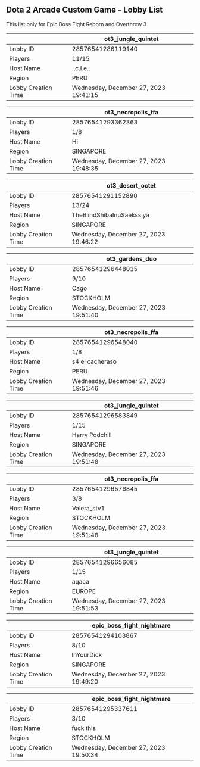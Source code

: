 ## Dota 2 Arcade Custom Game - Lobby List

This list only for Epic Boss Fight Reborn and Overthrow 3

|  | ot3_jungle_quintet |
| ------ | ------ |
| Lobby ID | 28576541286119140 |
| Players | 11/15 |
| Host Name | ..c.I.e.. |
| Region | PERU |
| Lobby Creation Time | Wednesday, December 27, 2023 19:41:15 |


|  | ot3_necropolis_ffa |
| ------ | ------ |
| Lobby ID | 28576541293362363 |
| Players | 1/8 |
| Host Name | Hi |
| Region | SINGAPORE |
| Lobby Creation Time | Wednesday, December 27, 2023 19:48:35 |


|  | ot3_desert_octet |
| ------ | ------ |
| Lobby ID | 28576541291152890 |
| Players | 13/24 |
| Host Name | TheBlindShibaInuSaekssiya |
| Region | SINGAPORE |
| Lobby Creation Time | Wednesday, December 27, 2023 19:46:22 |


|  | ot3_gardens_duo |
| ------ | ------ |
| Lobby ID | 28576541296448015 |
| Players | 9/10 |
| Host Name | Cago |
| Region | STOCKHOLM |
| Lobby Creation Time | Wednesday, December 27, 2023 19:51:40 |


|  | ot3_necropolis_ffa |
| ------ | ------ |
| Lobby ID | 28576541296548040 |
| Players | 1/8 |
| Host Name | s4 el cacheraso |
| Region | PERU |
| Lobby Creation Time | Wednesday, December 27, 2023 19:51:46 |


|  | ot3_jungle_quintet |
| ------ | ------ |
| Lobby ID | 28576541296583849 |
| Players | 1/15 |
| Host Name | Harry Podchill |
| Region | SINGAPORE |
| Lobby Creation Time | Wednesday, December 27, 2023 19:51:48 |


|  | ot3_necropolis_ffa |
| ------ | ------ |
| Lobby ID | 28576541296576845 |
| Players | 3/8 |
| Host Name | Valera_stv1 |
| Region | STOCKHOLM |
| Lobby Creation Time | Wednesday, December 27, 2023 19:51:48 |


|  | ot3_jungle_quintet |
| ------ | ------ |
| Lobby ID | 28576541296656085 |
| Players | 1/15 |
| Host Name | aqaca |
| Region | EUROPE |
| Lobby Creation Time | Wednesday, December 27, 2023 19:51:53 |


|  | epic_boss_fight_nightmare |
| ------ | ------ |
| Lobby ID | 28576541294103867 |
| Players | 8/10 |
| Host Name | InYourDick |
| Region | SINGAPORE |
| Lobby Creation Time | Wednesday, December 27, 2023 19:49:20 |


|  | epic_boss_fight_nightmare |
| ------ | ------ |
| Lobby ID | 28576541295337611 |
| Players | 3/10 |
| Host Name | fuck this |
| Region | STOCKHOLM |
| Lobby Creation Time | Wednesday, December 27, 2023 19:50:34 |



